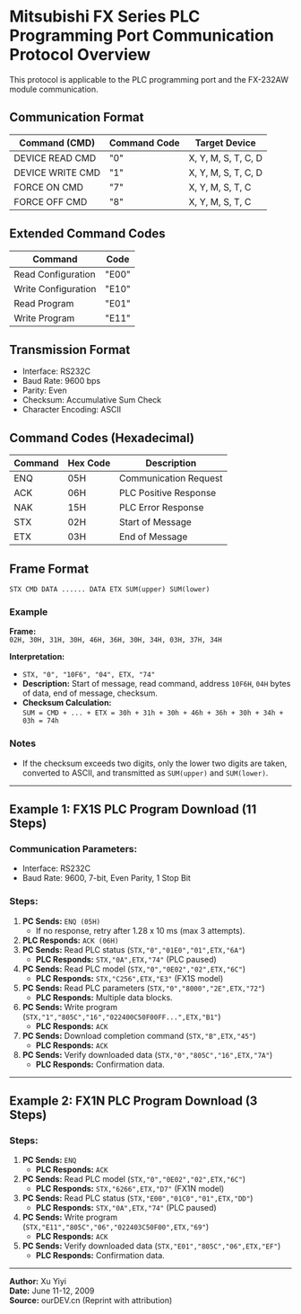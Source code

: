 # Mitsubishi FX Series PLC Programming Port Communication Protocol Overview  
This protocol is applicable to the PLC programming port and the FX-232AW module communication.  

## Communication Format  
| Command (CMD)      | Command Code | Target Device          |  
|---------------------|--------------|------------------------|  
| DEVICE READ CMD     | "0"          | X, Y, M, S, T, C, D    |  
| DEVICE WRITE CMD    | "1"          | X, Y, M, S, T, C, D    |  
| FORCE ON CMD        | "7"          | X, Y, M, S, T, C       |  
| FORCE OFF CMD       | "8"          | X, Y, M, S, T, C       |  

## Extended Command Codes  
| Command            | Code  |  
|---------------------|-------|  
| Read Configuration  | "E00" |  
| Write Configuration | "E10" |  
| Read Program        | "E01" |  
| Write Program       | "E11" |  

## Transmission Format  
- Interface: RS232C  
- Baud Rate: 9600 bps  
- Parity: Even  
- Checksum: Accumulative Sum Check  
- Character Encoding: ASCII  

## Command Codes (Hexadecimal)  
| Command | Hex Code | Description               |  
|---------|----------|---------------------------|  
| ENQ     | 05H      | Communication Request     |  
| ACK     | 06H      | PLC Positive Response     |  
| NAK     | 15H      | PLC Error Response        |  
| STX     | 02H      | Start of Message          |  
| ETX     | 03H      | End of Message            |  

## Frame Format  
`STX CMD DATA ...... DATA ETX SUM(upper) SUM(lower)`  

### Example  
**Frame:**  
`02H, 30H, 31H, 30H, 46H, 36H, 30H, 34H, 03H, 37H, 34H`  

**Interpretation:**  
- `STX, "0", "10F6", "04", ETX, "74"`  
- **Description:** Start of message, read command, address `10F6H`, `04H` bytes of data, end of message, checksum.  
- **Checksum Calculation:**  
  `SUM = CMD + ... + ETX = 30h + 31h + 30h + 46h + 36h + 30h + 34h + 03h = 74h`  

### Notes  
- If the checksum exceeds two digits, only the lower two digits are taken, converted to ASCII, and transmitted as `SUM(upper)` and `SUM(lower)`.  

---

## Example 1: FX1S PLC Program Download (11 Steps)  
### Communication Parameters:  
- Interface: RS232C  
- Baud Rate: 9600, 7-bit, Even Parity, 1 Stop Bit  

### Steps:  
1. **PC Sends:** `ENQ (05H)`  
   - If no response, retry after 1.28 x 10 ms (max 3 attempts).  
2. **PLC Responds:** `ACK (06H)`  
3. **PC Sends:** Read PLC status (`STX,"0","01E0","01",ETX,"6A"`)  
   - **PLC Responds:** `STX,"0A",ETX,"74"` (PLC paused)  
4. **PC Sends:** Read PLC model (`STX,"0","0E02","02",ETX,"6C"`)  
   - **PLC Responds:** `STX,"C256",ETX,"E3"` (FX1S model)  
5. **PC Sends:** Read PLC parameters (`STX,"0","8000","2E",ETX,"72"`)  
   - **PLC Responds:** Multiple data blocks.  
6. **PC Sends:** Write program (`STX,"1","805C","16","022400C50F00FF...",ETX,"B1"`)  
   - **PLC Responds:** `ACK`  
7. **PC Sends:** Download completion command (`STX,"B",ETX,"45"`)  
   - **PLC Responds:** `ACK`  
8. **PC Sends:** Verify downloaded data (`STX,"0","805C","16",ETX,"7A"`)  
   - **PLC Responds:** Confirmation data.  

---

## Example 2: FX1N PLC Program Download (3 Steps)  
### Steps:  
1. **PC Sends:** `ENQ`  
   - **PLC Responds:** `ACK`  
2. **PC Sends:** Read PLC model (`STX,"0","0E02","02",ETX,"6C"`)  
   - **PLC Responds:** `STX,"6266",ETX,"D7"` (FX1N model)  
3. **PC Sends:** Read PLC status (`STX,"E00","01C0","01",ETX,"DD"`)  
   - **PLC Responds:** `STX,"0A",ETX,"74"` (PLC paused)  
4. **PC Sends:** Write program (`STX,"E11","805C","06","022403C50F00",ETX,"69"`)  
   - **PLC Responds:** `ACK`  
5. **PC Sends:** Verify downloaded data (`STX,"E01","805C","06",ETX,"EF"`)  
   - **PLC Responds:** Confirmation data.  

---

**Author:** Xu Yiyi  
**Date:** June 11-12, 2009  
**Source:** ourDEV.cn (Reprint with attribution)